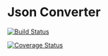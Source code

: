 # Json Converter

[![Build Status](https://travis-ci.org/josephmtinangi/json-converter.svg?branch=master)](https://travis-ci.org/josephmtinangi/json-converter)

[![Coverage Status](https://coveralls.io/repos/github/josephmtinangi/json-converter/badge.svg?branch=master)](https://coveralls.io/github/josephmtinangi/json-converter?branch=master)